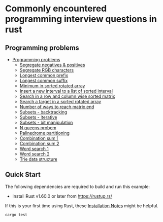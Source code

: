 # Commonly encountered programming interview questions in rust

## Programming problems
  - [Programming problems](#programming-problems)
    - [Segregate negatives & positives](https://github.com/ratulb/programming_interview_questions_in_rust/blob/master/segregate_pos_and_negs/src/lib.rs)
    - [Segregate RGB characters](https://github.com/ratulb/programming_interview_questions_in_rust/blob/master/segregate_rgb_characters/src/lib.rs)
    - [Longest common prefix](https://github.com/ratulb/programming_interview_questions_in_rust/blob/master/longest_common_prefix/src/lib.rs)
    - [Longest common suffix](https://github.com/ratulb/programming_interview_questions_in_rust/blob/master/longest_common_suffix/src/lib.rs)
    - [Minimum in sorted rotated array](https://github.com/ratulb/programming_interview_questions_in_rust/blob/master/min_in_sorted_rotated_array/src/lib.rs)
    - [Insert a new interval to a list of sorted interval](https://github.com/ratulb/programming_interview_questions_in_rust/blob/master/insert_new_interval/src/lib.rs)
    - [Search in a row and column wise sorted matrix](https://github.com/ratulb/programming_interview_questions_in_rust/blob/master/search_in_sorted_matrix/src/lib.rs)
    - [Search a target in a sorted rotated array](https://github.com/ratulb/programming_interview_questions_in_rust/blob/master/search_in_sorted_rotated_array/src/lib.rs)
    - [Number of ways to reach matrix end](https://github.com/ratulb/programming_interview_questions_in_rust/blob/master/num_ways_to_reach_matrix_end/src/lib.rs)
    - [Subsets - backtracking](https://github.com/ratulb/programming_interview_questions_in_rust/blob/master/subsets_backtracking/src/lib.rs)
    - [Subsets - Iterative](https://github.com/ratulb/programming_interview_questions_in_rust/blob/master/subsets_iterative/src/lib.rs)
    - [Subsets - bit manipulation](https://github.com/ratulb/programming_interview_questions_in_rust/blob/master/subsets_bit_manipulatiion/src/lib.rs)
    - [N queens probem](https://github.com/ratulb/programming_interview_questions_in_rust/blob/master/n_queens/src/lib.rs)
    - [Palinedrome partitioning](https://github.com/ratulb/programming_interview_questions_in_rust/blob/master/palinedrome_partitioning/src/lib.rs)
    - [Combination sum 1](https://github.com/ratulb/programming_interview_questions_in_rust/blob/master/combination_sum_1/src/lib.rs)
    - [Combination sum 2](https://github.com/ratulb/programming_interview_questions_in_rust/blob/master/combination_sum_2/src/lib.rs)
    - [Word search 1](https://github.com/ratulb/programming_interview_questions_in_rust/blob/master/word_search_1/src/lib.rs)
    - [Word search 2](https://github.com/ratulb/programming_interview_questions_in_rust/blob/master/word_search_2/src/lib.rs)
    - [Trie data structure](https://github.com/ratulb/programming_interview_questions_in_rust/blob/master/trie/src/lib.rs)
    
## Quick Start

The following dependencies are required to build and run this example:

- Install Rust v1.60.0 or later from https://rustup.rs/

If this is your first time using Rust, these [Installation
Notes](README-installation-notes.md) might be helpful.

```bash
cargo test
```

